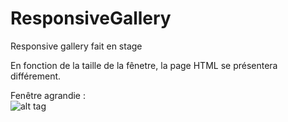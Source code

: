 # ResponsiveGallery
Responsive gallery fait en stage

En fonction de la taille de la fênetre, la page HTML se présentera différement.

Fenêtre agrandie :
</br>
![alt tag](http://Document/gallery1.png)
